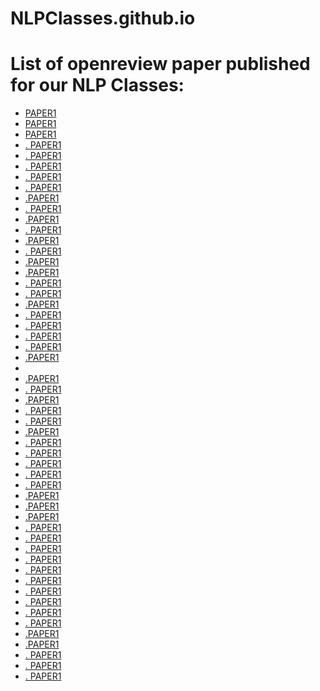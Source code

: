 # NLPClasses.github.io

<html>
<body>
<h1>List of openreview paper published for our NLP Classes:</h1>

<ul>

  <li> <a href="https://openreview.net/forum?id=MiIceDjONq" > PAPER1 </a> </li>
  <li> <a href="https://openreview.net/forum?id=5PZvRVh-JSG" > PAPER1 </a> </li>
  <li> <a href="https://openreview.net/forum?id=ApZnGT5QCjL" > PAPER1  </a> </li>
  <li> <a href="https://openreview.net/forum?id=Nbaf-YCVRea" >. PAPER1 </a> </li>
  <li> <a href="https://openreview.net/forum?id=MC7dF3PDxtE" > . PAPER1 </a></li>
  <li> <a href="https://openreview.net/forum?id=C20IFoMDXwg" > . PAPER1 </a></li>
  <li> <a href="https://openreview.net/forum?id=Et8MZ0_e4i" > . PAPER1 </a></li>
  <li> <a href="https://openreview.net/forum?id=ScnDtVb-4V3" >. PAPER1 </a> </li>
  <li> <a href="https://openreview.net/forum?id=R78Y8OOZYrd" >.PAPER1  </a> </li>
  <li> <a href="https://openreview.net/forum?id=dQgzBBpNvS" >. PAPER1 </a> </li>
  <li> <a href="https://openreview.net/forum?id=sT5oGA8ZcIn" >.PAPER1  </a> </li>
  <li> <a href="https://openreview.net/forum?id=dcEkIq7LFrn" >. PAPER1 </a> </li>
  <li> <a href="https://openreview.net/forum?id=_mPIgazCGkQ" >.PAPER1  </a> </li>
  <li> <a href="https://openreview.net/forum?id=2emn7RKp-Xe" > . PAPER1 </a></li>
  <li> <a href="https://openreview.net/forum?id=803CoFeh48k" > .PAPER1  </a></li>
  <li> <a href="https://openreview.net/forum?id=LGvleMyjWIq" > .PAPER1  </a></li>
  <li> <a href="https://openreview.net/forum?id=QZ9p3ZMYXFe" >. PAPER1 </a> </li>
  <li> <a href="https://openreview.net/forum?id=EWOQHpN_CBe" >. PAPER1 </a> </li>
  <li> <a href="https://openreview.net/forum?id=RsHEd8AsXmQ" >.PAPER1  </a> </li>
  <li> <a href="https://openreview.net/forum?id=KdCxhnPxmm" >. PAPER1 </a> </li>
  <li> <a href="https://openreview.net/forum?id=5-XDgdsmJX"> . PAPER1 </a>  </li>
  <li> <a href="https://openreview.net/forum?id=iNFq-zDft6"> . PAPER1 </a> </li>
 <li> <a href="https://openreview.net/forum?id=wWUtjx59Wx"> .  PAPER1</a></li>
  <li> <a href="https://openreview.net/forum?id=F1dor37n9KY">.PAPER1 </a> <li>
  <li> <a href="https://openreview.net/forum?id=xw3jLmfMKhC">.PAPER1  </a> </li>
  <li> <a href="https://openreview.net/forum?id=lpl_kK_allL">. PAPER1 </a> </li>
  <li> <a href="https://openreview.net/forum?id=FhNHCu_p3s3"> .PAPER1  </a></li>
  <li> <a href="https://openreview.net/forum?id=b-2xX-oOmUn">. PAPER1 </a> </li>
  <li> <a href="https://openreview.net/pdf?id=TgYqXWhqGDE">. PAPER1 </a> </li>
 <li> <a href="https://openreview.net/forum?id=QkDCcEllNdz">.PAPER1  </a> </li>
 <li> <a href="https://openreview.net/forum?id=Pn6-DoAo3zw">. PAPER1 </a> </li>
 <li> <a href="https://openreview.net/forum?id=GVofcQ5Obx"> .  PAPER1</a></li>
 <li> <a href="https://openreview.net/forum?id=81F8TAKkWZ"> .  PAPER1</a></li>
 <li> <a href="https://openreview.net/forum?id=tTBHTi_tU8g">. PAPER1 </a> </li>
 <li> <a href="https://openreview.net/forum?id=ED1E3y50an">. PAPER1 </a> </li>
 <li> <a href="https://openreview.net/forum?id=DywS_gtD-PF">.PAPER1  </a> </li>
 <li> <a href="https://openreview.net/forum?id=bwY_TVsUCr"> .PAPER1  </a></li>
 <li> <a href="https://openreview.net/forum?id=BV9vNEFpcZ"> .PAPER1  </a></li>
 <li> <a href="https://openreview.net/forum?id=NDPcGKrWJS8">. PAPER1 </a> </li>
 <li> <a href="https://openreview.net/pdf?id=jjRQfvptIg5"> . PAPER1 </a></li>
 <li> <a href="https://openreview.net/forum?id=w09GW-2cnCP"> . PAPER1 </a></li>
 <li> <a href="https://openreview.net/forum?id=83qLloxYNkx"> . PAPER1 </a></li>
 <li> <a href="https://openreview.net/forum?id=ZU-zIhN1t-9"> . PAPER1 </a></li>
 <li> <a href="https://openreview.net/forum?id=i952Qg3T0oE"> . PAPER1 </a></li>
 <li> <a href="https://openreview.net/forum?id=eycU4u-y3Vt">. PAPER1 </a> </li>
 <li> <a href="https://openreview.net/forum?id=ECVkYbs-Nl"> . PAPER1 </a></li>
 <li> <a href="https://openreview.net/forum?id=DnSzZDpahny"> . PAPER1 </a></li>
 <li> <a href="https://openreview.net/forum?id=lgujaJECfP1"> . PAPER1 </a></li>
 <li> <a href="https://openreview.net/forum?id=qCx3yagIav-"> .PAPER1  </a></li>
 <li> <a href="https://openreview.net/forum?id=INp6sF8s3UE">.PAPER1  </a> </li>
 <li> <a href="https://openreview.net/forum?id=lSgh1cRVNv">. PAPER1 </a> </li>
<li> <a href="https://openreview.net/forum?id=Wt08R4-XG6">. PAPER1 </a> </li>
<li> <a href="https://openreview.net/forum?id=-kfBj5YuB9r">. PAPER1 </a> </li>
    

</ul>
</body>
